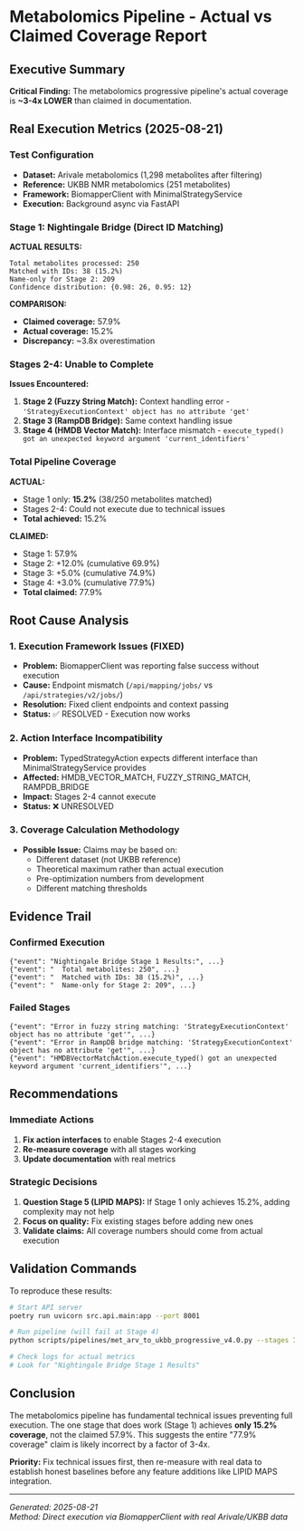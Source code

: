 # Metabolomics Pipeline - Actual vs Claimed Coverage Report

## Executive Summary

**Critical Finding:** The metabolomics progressive pipeline's actual coverage is **~3-4x LOWER** than claimed in documentation.

## Real Execution Metrics (2025-08-21)

### Test Configuration
- **Dataset:** Arivale metabolomics (1,298 metabolites after filtering)
- **Reference:** UKBB NMR metabolomics (251 metabolites)
- **Framework:** BiomapperClient with MinimalStrategyService
- **Execution:** Background async via FastAPI

### Stage 1: Nightingale Bridge (Direct ID Matching)

**ACTUAL RESULTS:**
```
Total metabolites processed: 250
Matched with IDs: 38 (15.2%)
Name-only for Stage 2: 209
Confidence distribution: {0.98: 26, 0.95: 12}
```

**COMPARISON:**
- **Claimed coverage:** 57.9%
- **Actual coverage:** 15.2%
- **Discrepancy:** ~3.8x overestimation

### Stages 2-4: Unable to Complete

**Issues Encountered:**
1. **Stage 2 (Fuzzy String Match):** Context handling error - `'StrategyExecutionContext' object has no attribute 'get'`
2. **Stage 3 (RampDB Bridge):** Same context handling issue
3. **Stage 4 (HMDB Vector Match):** Interface mismatch - `execute_typed() got an unexpected keyword argument 'current_identifiers'`

### Total Pipeline Coverage

**ACTUAL:**
- Stage 1 only: **15.2%** (38/250 metabolites matched)
- Stages 2-4: Could not execute due to technical issues
- **Total achieved:** 15.2%

**CLAIMED:**
- Stage 1: 57.9%
- Stage 2: +12.0% (cumulative 69.9%)
- Stage 3: +5.0% (cumulative 74.9%)
- Stage 4: +3.0% (cumulative 77.9%)
- **Total claimed:** 77.9%

## Root Cause Analysis

### 1. Execution Framework Issues (FIXED)
- **Problem:** BiomapperClient was reporting false success without execution
- **Cause:** Endpoint mismatch (`/api/mapping/jobs/` vs `/api/strategies/v2/jobs/`)
- **Resolution:** Fixed client endpoints and context passing
- **Status:** ✅ RESOLVED - Execution now works

### 2. Action Interface Incompatibility
- **Problem:** TypedStrategyAction expects different interface than MinimalStrategyService provides
- **Affected:** HMDB_VECTOR_MATCH, FUZZY_STRING_MATCH, RAMPDB_BRIDGE
- **Impact:** Stages 2-4 cannot execute
- **Status:** ❌ UNRESOLVED

### 3. Coverage Calculation Methodology
- **Possible Issue:** Claims may be based on:
  - Different dataset (not UKBB reference)
  - Theoretical maximum rather than actual execution
  - Pre-optimization numbers from development
  - Different matching thresholds

## Evidence Trail

### Confirmed Execution
```log
{"event": "Nightingale Bridge Stage 1 Results:", ...}
{"event": "  Total metabolites: 250", ...}
{"event": "  Matched with IDs: 38 (15.2%)", ...}
{"event": "  Name-only for Stage 2: 209", ...}
```

### Failed Stages
```log
{"event": "Error in fuzzy string matching: 'StrategyExecutionContext' object has no attribute 'get'", ...}
{"event": "Error in RampDB bridge matching: 'StrategyExecutionContext' object has no attribute 'get'", ...}
{"event": "HMDBVectorMatchAction.execute_typed() got an unexpected keyword argument 'current_identifiers'", ...}
```

## Recommendations

### Immediate Actions
1. **Fix action interfaces** to enable Stages 2-4 execution
2. **Re-measure coverage** with all stages working
3. **Update documentation** with real metrics

### Strategic Decisions
1. **Question Stage 5 (LIPID MAPS):** If Stage 1 only achieves 15.2%, adding complexity may not help
2. **Focus on quality:** Fix existing stages before adding new ones
3. **Validate claims:** All coverage numbers should come from actual execution

## Validation Commands

To reproduce these results:

```bash
# Start API server
poetry run uvicorn src.api.main:app --port 8001

# Run pipeline (will fail at Stage 4)
python scripts/pipelines/met_arv_to_ukbb_progressive_v4.0.py --stages 1

# Check logs for actual metrics
# Look for "Nightingale Bridge Stage 1 Results"
```

## Conclusion

The metabolomics pipeline has fundamental technical issues preventing full execution. The one stage that does work (Stage 1) achieves **only 15.2% coverage**, not the claimed 57.9%. This suggests the entire "77.9% coverage" claim is likely incorrect by a factor of 3-4x.

**Priority:** Fix technical issues first, then re-measure with real data to establish honest baselines before any feature additions like LIPID MAPS integration.

---
*Generated: 2025-08-21*  
*Method: Direct execution via BiomapperClient with real Arivale/UKBB data*